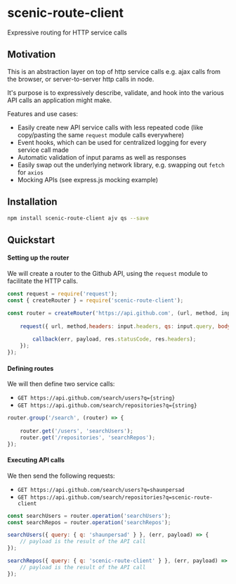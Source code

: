 # scenic-route-client
Expressive routing for HTTP service calls

## Motivation
This is an abstraction layer on top of http service calls e.g. ajax calls from the browser, or server-to-server http calls in node.

It's purpose is to expressively describe, validate, and hook into the various API calls an application might make.

Features and use cases:
- Easily create new API service calls with less repeated code (like copy/pasting the same `request` module calls everywhere)
- Event hooks, which can be used for centralized logging for every service call made
- Automatic validation of input params as well as responses
- Easily swap out the underlying network library, e.g. swapping out `fetch` for `axios`
- Mocking APIs (see express.js mocking example)

## Installation
```bash
npm install scenic-route-client ajv qs --save
```

## Quickstart

#### Setting up the router
We will create a router to the Github API, using the `request` module to facilitate the HTTP calls.
```js
const request = require('request');
const { createRouter } = require('scenic-route-client');

const router = createRouter('https://api.github.com', (url, method, input, callback) => {
    
    request({ url, method,headers: input.headers, qs: input.query, body: input.body, json: true }, (err, res, payload) => {
        
        callback(err, payload, res.statusCode, res.headers);
    });
});
```
#### Defining routes
We will then define two service calls:
- `GET https://api.github.com/search/users?q={string}`
- `GET https://api.github.com/search/repositories?q={string}`
```js
router.group('/search', (router) => {
   
    router.get('/users', 'searchUsers');
    router.get('/repositories', 'searchRepos');
});
```
#### Executing API calls
We then send the following requests:
- `GET https://api.github.com/search/users?q=shaunpersad`
- `GET https://api.github.com/search/repositories?q=scenic-route-client`
```js
const searchUsers = router.operation('searchUsers');
const searchRepos = router.operation('searchRepos');

searchUsers({ query: { q: 'shaunpersad' } }, (err, payload) => {
    // payload is the result of the API call
});

searchRepos({ query: { q: 'scenic-route-client' } }, (err, payload) => {
    // payload is the result of the API call
});
```